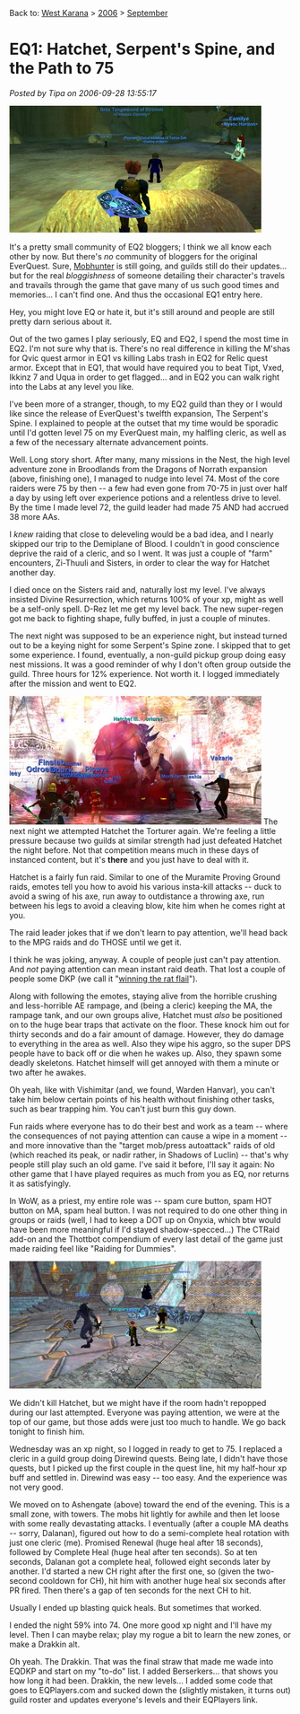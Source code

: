 Back to: [West Karana](/posts/westkarana.md) > [2006](/posts/2006/westkarana.md) > [September](./westkarana.md)
# EQ1: Hatchet, Serpent's Spine, and the Path to 75

*Posted by Tipa on 2006-09-28 13:55:17*

![The Nest](../../../uploads/2006/09/nest.jpg)

It's a pretty small community of EQ2 bloggers; I think we all know each other by now. But there's *no* community of bloggers for the original EverQuest. Sure, [Mobhunter](http://mobhunter.com/ "Mobhunter") is still going, and guilds still do their updates... but for the real *bloggishness* of someone detailing their character's travels and travails through the game that gave many of us such good times and memories... I can't find one. And thus the occasional EQ1 entry here.

Hey, you might love EQ or hate it, but it's still around and people are still pretty darn serious about it.

Out of the two games I play seriously, EQ and EQ2, I spend the most time in EQ2. I'm not sure why that is. There's no real difference in killing the M'shas for Qvic quest armor in EQ1 vs killing Labs trash in EQ2 for Relic quest armor. Except that in EQ1, that would have required you to beat Tipt, Vxed, Ikkinz 7 and Uqua in order to get flagged... and in EQ2 you can walk right into the Labs at any level you like.

I've been more of a stranger, though, to my EQ2 guild than they or I would like since the release of EverQuest's twelfth expansion, The Serpent's Spine. I explained to people at the outset that my time would be sporadic until I'd gotten level 75 on my EverQuest main, my halfling cleric, as well as a few of the necessary alternate advancement points.

Well. Long story short. After many, many missions in the Nest, the high level adventure zone in Broodlands from the Dragons of Norrath expansion (above, finishing one), I managed to nudge into level 74. Most of the core raiders were 75 by then -- a few had even gone from 70-75 in just over half a day by using left over experience potions and a relentless drive to level. By the time I made level 72, the guild leader had made 75 AND had accrued 38 more AAs.

I *knew* raiding that close to deleveling would be a bad idea, and I nearly skipped our trip to the Demiplane of Blood. I couldn't in good conscience deprive the raid of a cleric, and so I went. It was just a couple of "farm" encounters, Zi-Thuuli and Sisters, in order to clear the way for Hatchet another day.

I died once on the Sisters raid and, naturally lost my level. I've always insisted Divine Resurrection, which returns 100% of your xp, might as well be a self-only spell. D-Rez let me get my level back. The new super-regen got me back to fighting shape, fully buffed, in just a couple of minutes.

The next night was supposed to be an experience night, but instead turned out to be a keying night for some Serpent's Spine zone. I skipped that to get some experience. I found, eventually, a non-guild pickup group doing easy nest missions. It was a good reminder of why I don't often group outside the guild. Three hours for 12% experience. Not worth it. I logged immediately after the mission and went to EQ2.

![Hatchet the Torturer](../../../uploads/2006/09/hatchet.jpg)
The next night we attempted Hatchet the Torturer again. We're feeling a little pressure because two guilds at similar strength had just defeated Hatchet the night before. Not that competition means much in these days of instanced content, but it's **there** and you just have to deal with it.

Hatchet is a fairly fun raid. Similar to one of the Muramite Proving Ground raids, emotes tell you how to avoid his various insta-kill attacks -- duck to avoid a swing of his axe, run away to outdistance a throwing axe, run between his legs to avoid a cleaving blow, kite him when he comes right at you.

The raid leader jokes that if we don't learn to pay attention, we'll head back to the MPG raids and do THOSE until we get it.

I think he was joking, anyway. A couple of people just can't pay attention. And *not* paying attention can mean instant raid death. That lost a couple of people some DKP (we call it "[winning the rat flail](http://www.vgcats.com/comics/?strip_id=110 "VG Cats - Skittles!")").

Along with following the emotes, staying alive from the horrible crushing and less-horrible AE rampage, and (being a cleric) keeping the MA, the rampage tank, and our own groups alive, Hatchet must *also* be positioned on to the huge bear traps that activate on the floor. These knock him out for thirty seconds and do a fair amount of damage. However, they do damage to everything in the area as well. Also they wipe his aggro, so the super DPS people have to back off or die when he wakes up. Also, they spawn some deadly skeletons. Hatchet himself will get annoyed with them a minute or two after he awakes.

Oh yeah, like with Vishimitar (and, we found, Warden Hanvar), you can't take him below certain points of his health without finishing other tasks, such as bear trapping him. You can't just burn this guy down.

Fun raids where everyone has to do their best and work as a team -- where the consequences of not paying attention can cause a wipe in a moment -- and more innovative than the "target mob/press autoattack" raids of old (which reached its peak, or nadir rather, in Shadows of Luclin) -- that's why people still play such an old game. I've said it before, I'll say it again: No other game that I have played requires as much from you as EQ, nor returns it as satisfyingly.

In WoW, as a priest, my entire role was -- spam cure button, spam HOT button on MA, spam heal button. I was not required to do one other thing in groups or raids (well, I had to keep a DOT up on Onyxia, which btw would have been more meaningful if I'd stayed shadow-specced...) The CTRaid add-on and the Thottbot compendium of every last detail of the game just made raiding feel like "Raiding for Dummies".

![Ashengate](../../../uploads/2006/09/ashengate.jpg)

We didn't kill Hatchet, but we might have if the room hadn't repopped during our last attempted. Everyone was paying attention, we were at the top of our game, but those adds were just too much to handle. We go back tonight to finish him.

Wednesday was an xp night, so I logged in ready to get to 75. I replaced a cleric in a guild group doing Direwind quests. Being late, I didn't have those quests, but I picked up the first couple in the quest line, hit my half-hour xp buff and settled in. Direwind was easy -- too easy. And the experience was not very good.

We moved on to Ashengate (above) toward the end of the evening. This is a small zone, with towers. The mobs hit lightly for awhile and then let loose with some really devastating attacks. I eventually (after a couple MA deaths -- sorry, Dalanan), figured out how to do a semi-complete heal rotation with just one cleric (me). Promised Renewal (huge heal after 18 seconds), followed by Complete Heal (huge heal after ten seconds). So at ten seconds, Dalanan got a complete heal, followed eight seconds later by another. I'd started a new CH right after the first one, so (given the two-second cooldown for CH), hit him with another huge heal six seconds after PR fired. Then there's a gap of ten seconds for the next CH to hit.

Usually I ended up blasting quick heals. But sometimes that worked.

I ended the night 59% into 74. One more good xp night and I'll have my level. Then I can maybe relax; play my rogue a bit to learn the new zones, or make a Drakkin alt.

Oh yeah. The Drakkin. That was the final straw that made me wade into EQDKP and start on my "to-do" list. I added Berserkers... that shows you how long it had been. Drakkin, the new levels... I added some code that goes to EQPlayers.com and sucked down the (slightly mistaken, it turns out) guild roster and updates everyone's levels and their EQPlayers link.
